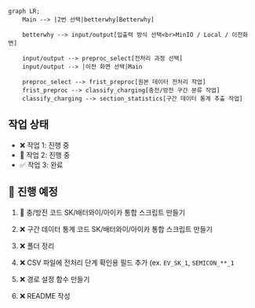 ```mermaid
graph LR;
    Main --> |2번 선택|betterwhy[Betterwhy]
    
    betterwhy --> input/output[입출력 방식 선택<br>MinIO / Local / 이전화면]

    input/output --> preproc_select[전처리 과정 선택]
    input/output --> |이전 화면 선택|Main

    preproc_select --> frist_preproc[원본 데이터 전처리 작업]
    frist_preproc --> classify_charging[충전/방전 구간 분류 작업]
    classify_charging --> section_statistics[구간 데이터 통계 추출 작업]
```


## 작업 상태
- ❌ 작업 1: 진행 중
- 🔄 작업 2: 진행 중
- ✅ 작업 3: 완료

## 📝 진행 예정
1. 🔄 충/방전 코드 SK/배터와이/아이카 통합 스크립트 만들기

2. ❌ 구간 데이터 통계 코드 SK/배터와이/아이카 통합 스크립트 만들기

3. ❌ 폴더 정리

4. ❌ CSV 파일에 전처리 단계 확인용 필드 추가 (ex. `EV_SK_1`, `SEMICON_**_1`

5. ❌ 경로 설정 함수 만들기

6. ❌ README 작성 
